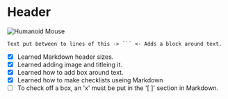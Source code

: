 # Header

![Humanoid Mouse](https://user-images.githubusercontent.com/91287052/207600761-88c8d555-94cc-499e-8644-b6fcdac336ec.jpg)

```
Text put between to lines of this -> ``` <- Adds a block around text.
```
- [x] Learned Markdown header sizes.
- [x] Learned adding image and titleing it.
- [x] Learned how to add box around text.
- [x] Learned how to make checklists useing Markdown
- [ ] To check off a box, an 'x' must be put in the '[ ]' section in Markdown.
